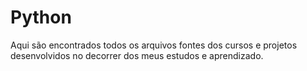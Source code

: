 # Python
Aqui são encontrados todos os arquivos fontes dos cursos e projetos desenvolvidos no decorrer dos meus estudos e aprendizado.
